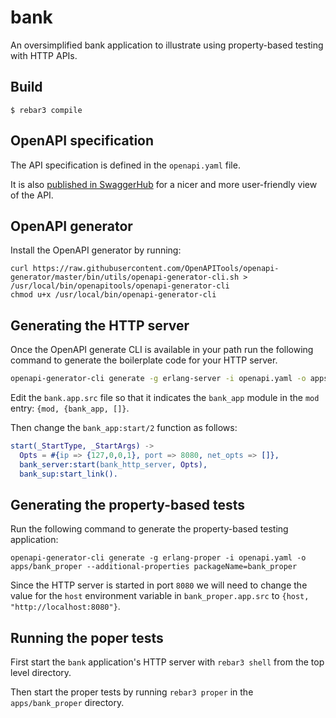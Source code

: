 # bank

An oversimplified bank application to illustrate using property-based
testing with HTTP APIs.

## Build

    $ rebar3 compile

## OpenAPI specification

The API specification is defined in the `openapi.yaml` file.

It is also [published in SwaggerHub][swaggerhub] for a nicer and more user-friendly
view of the API.

## OpenAPI generator

Install the OpenAPI generator by running:

```
curl https://raw.githubusercontent.com/OpenAPITools/openapi-generator/master/bin/utils/openapi-generator-cli.sh > /usr/local/bin/openapitools/openapi-generator-cli
chmod u+x /usr/local/bin/openapi-generator-cli
```

## Generating the HTTP server

Once the OpenAPI generate CLI is available in your path run the
following command to generate the boilerplate code for your HTTP
server.

```bash
openapi-generator-cli generate -g erlang-server -i openapi.yaml -o apps/bank --additional-properties packageName=bank
```

Edit the `bank.app.src` file so that it indicates the `bank_app`
module in the `mod` entry: `{mod, {bank_app, []}`.

Then change the `bank_app:start/2` function as follows:

```erlang
start(_StartType, _StartArgs) ->
  Opts = #{ip => {127,0,0,1}, port => 8080, net_opts => []},
  bank_server:start(bank_http_server, Opts),
  bank_sup:start_link().
```

## Generating the property-based tests

Run the following command to generate the property-based testing
application:

```
openapi-generator-cli generate -g erlang-proper -i openapi.yaml -o apps/bank_proper --additional-properties packageName=bank_proper
```

Since the HTTP server is started in port `8080` we will need to change
the value for the `host` environment variable in `bank_proper.app.src`
to `{host, "http://localhost:8080"}`.

## Running the poper tests

First start the `bank` application's HTTP server with `rebar3 shell`
from the top level directory.

Then start the proper tests by running `rebar3 proper` in the
`apps/bank_proper` directory.

[swaggerhub]: https://app.swaggerhub.com/apis-docs/jfacorro/bank-api/v1
